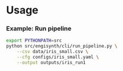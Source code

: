 
# Usage
### Example: Run pipeline

```bash
export PYTHONPATH=src
python src/engisynth/cli/run_pipeline.py \
    --csv data/iris_small.csv \
    --cfg configs/iris_small.yaml \
    --output outputs/iris_run1
```
